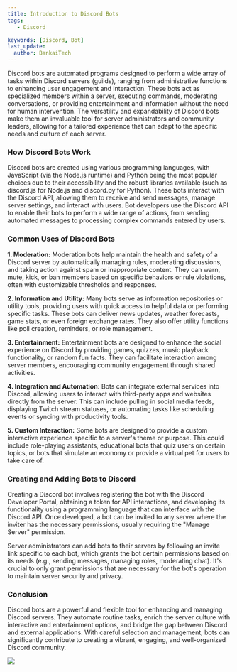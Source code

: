 ```yaml
---
title: Introduction to Discord Bots
tags:
   - Discord

keywords: [Discord, Bot]
last_update:
  author: BankaiTech
---
```


Discord bots are automated programs designed to perform a wide array of tasks within Discord servers (guilds), ranging from administrative functions to enhancing user engagement and interaction. These bots act as specialized members within a server, executing commands, moderating conversations, or providing entertainment and information without the need for human intervention. The versatility and expandability of Discord bots make them an invaluable tool for server administrators and community leaders, allowing for a tailored experience that can adapt to the specific needs and culture of each server.

### **How Discord Bots Work**

Discord bots are created using various programming languages, with JavaScript (via the Node.js runtime) and Python being the most popular choices due to their accessibility and the robust libraries available (such as discord.js for Node.js and discord.py for Python). These bots interact with the Discord API, allowing them to receive and send messages, manage server settings, and interact with users. Bot developers use the Discord API to enable their bots to perform a wide range of actions, from sending automated messages to processing complex commands entered by users.

### **Common Uses of Discord Bots**

**1. Moderation:**
Moderation bots help maintain the health and safety of a Discord server by automatically managing rules, moderating discussions, and taking action against spam or inappropriate content. They can warn, mute, kick, or ban members based on specific behaviors or rule violations, often with customizable thresholds and responses.

**2. Information and Utility:**
Many bots serve as information repositories or utility tools, providing users with quick access to helpful data or performing specific tasks. These bots can deliver news updates, weather forecasts, game stats, or even foreign exchange rates. They also offer utility functions like poll creation, reminders, or role management.

**3. Entertainment:**
Entertainment bots are designed to enhance the social experience on Discord by providing games, quizzes, music playback functionality, or random fun facts. They can facilitate interaction among server members, encouraging community engagement through shared activities.

**4. Integration and Automation:**
Bots can integrate external services into Discord, allowing users to interact with third-party apps and websites directly from the server. This can include pulling in social media feeds, displaying Twitch stream statuses, or automating tasks like scheduling events or syncing with productivity tools.

**5. Custom Interaction:**
Some bots are designed to provide a custom interactive experience specific to a server's theme or purpose. This could include role-playing assistants, educational bots that quiz users on certain topics, or bots that simulate an economy or provide a virtual pet for users to take care of.

### **Creating and Adding Bots to Discord**

Creating a Discord bot involves registering the bot with the Discord Developer Portal, obtaining a token for API interactions, and developing its functionality using a programming language that can interface with the Discord API. Once developed, a bot can be invited to any server where the inviter has the necessary permissions, usually requiring the "Manage Server" permission.

Server administrators can add bots to their servers by following an invite link specific to each bot, which grants the bot certain permissions based on its needs (e.g., sending messages, managing roles, moderating chat). It's crucial to only grant permissions that are necessary for the bot's operation to maintain server security and privacy.

### **Conclusion**

Discord bots are a powerful and flexible tool for enhancing and managing Discord servers. They automate routine tasks, enrich the server culture with interactive and entertainment options, and bridge the gap between Discord and external applications. With careful selection and management, bots can significantly contribute to creating a vibrant, engaging, and well-organized Discord community.

<a href="https://www.buymeacoffee.com/BankaiTech"><img src="https://img.buymeacoffee.com/button-api/?text=Buy me a beer&emoji=🍺&slug=BankaiTech&button_colour=FFDD00&font_colour=000000&font_family=Cookie&outline_colour=000000&coffee_colour=ffffff" /></a>
